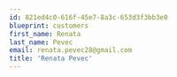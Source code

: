 ```yaml
---
id: 821ed4c0-616f-45e7-8a3c-653d3f3bb3e0
blueprint: customers
first_name: Renata
last_name: Pevec
email: renata.pevec28@gmail.com
title: 'Renata Pevec'
---
```

